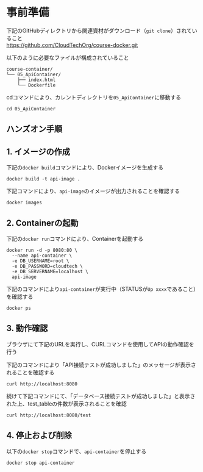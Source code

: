 # 事前準備
下記のGitHubディレクトリから関連資材がダウンロード（`git clone`）されていること<br>
https://github.com/CloudTechOrg/course-docker.git

以下のように必要なファイルが構成されていること
```
course-container/
└── 05_ApiContainer/
    ├── index.html
    └── Dockerfile
```

cdコマンドにより、カレントディレクトリを`05_ApiContainer`に移動する
```
cd 05_ApiContainer
```

## ハンズオン手順

## 1. イメージの作成
下記の`docker build`コマンドにより、Dockerイメージを生成する
```
docker build -t api-image .
```

下記コマンドにより、`api-image`のイメージが出力されることを確認する
```
docker images
```

## 2. Containerの起動
下記の`docker run`コマンドにより、Containerを起動する
```
docker run -d -p 8080:80 \
  --name api-container \
  -e DB_USERNAME=root \
  -e DB_PASSWORD=cloudtech \
  -e DB_SERVERNAME=localhost \
  api-image
```

下記のコマンドにより`api-container`が実行中（STATUSが`Up xxxx`であること）を確認する
```
docker ps
```

## 3. 動作確認
ブラウザにて下記のURLを実行し、CURLコマンドを使用してAPIの動作確認を行う

下記のコマンドにより「API接続テストが成功しました」のメッセージが表示されることを確認する
```
curl http://localhost:8080
```

続けて下記コマンドにて、「データベース接続テストが成功しました」と表示された上、test_tableの件数が表示されることを確認

```
curl http://localhost:8080/test
```

## 4. 停止および削除
以下の`docker stop`コマンドで、`api-container`を停止する
```
docker stop api-container
```
